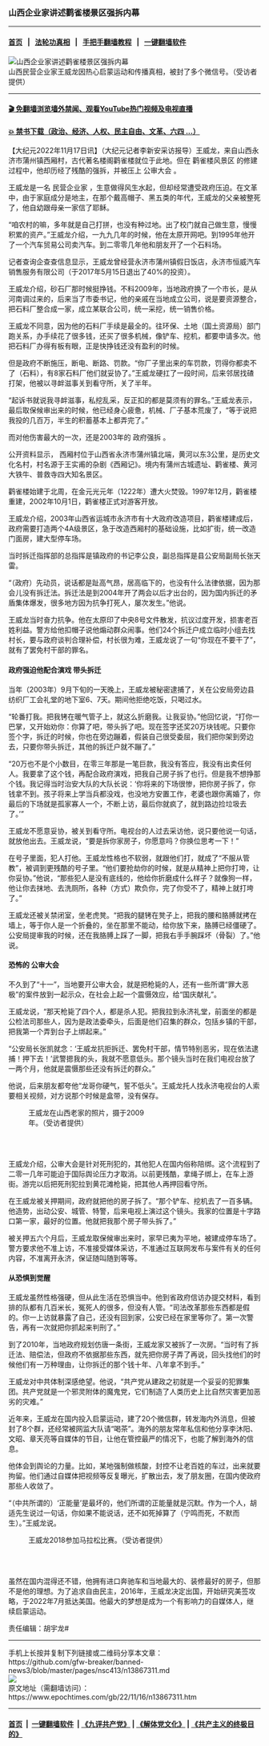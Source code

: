 ### 山西企业家讲述鹳雀楼景区强拆内幕
------------------------

#### [首页](https://github.com/gfw-breaker/banned-news3/blob/master/README.md) &nbsp;&nbsp;|&nbsp;&nbsp; [法轮功真相](https://github.com/begood0513/basic/blob/master/README.md)  &nbsp;&nbsp;|&nbsp;&nbsp; [手把手翻墙教程](https://github.com/gfw-breaker/guides/wiki)  &nbsp;&nbsp;|&nbsp;&nbsp; [一键翻墙软件](https://github.com/gfw-breaker/nogfw/blob/master/README.md)  



<div><img alt="山西企业家讲述鹳雀楼景区强拆内幕" class="attachment-djy_600_400 size-djy_600_400 wp-post-image" src="https://i.epochtimes.com/assets/uploads/2022/11/id13867421-wwlFotoJet-600x400.jpg"/>
<div class="caption">
 山西民营企业家王威龙因热心启蒙运动和传播真相，被封了多个微信号。（受访者提供）
</div></div><hr/>

#### [ 🎬  免翻墙浏览墙外禁闻、观看YouTube热门视频及电视直播](https://github.com/gfw-breaker/HelloWorld)

#### [ 💥  禁书下载（政治、经济、人权、民主自由、文革、六四 ...）](https://github.com/gfw-breaker/books/blob/master/README.md)

<div><p>
 【大纪元2022年11月17日讯】（大纪元记者李新安采访报导）王威龙，来自山西永济市蒲州镇西厢村，古代著名楼阁鹳雀楼就位于此地。但在
 <ok href="https://www.epochtimes.com/gb/tag/%E9%B9%B3%E9%9B%80%E6%A5%BC%E9%A3%8E%E6%99%AF%E5%8C%BA.html">
  鹳雀楼风景区
 </ok>
 的修建过程中，他却历经了残酷的强拆，并被压上
 <ok href="https://www.epochtimes.com/gb/tag/%E5%85%AC%E5%AE%A1%E5%A4%A7%E4%BC%9A.html">
  公审大会
 </ok>
 。
</p>
<p>
 王威龙是一名
 <ok href="https://www.epochtimes.com/gb/tag/%E6%B0%91%E8%90%A5%E4%BC%81%E4%B8%9A%E5%AE%B6.html">
  民营企业家
 </ok>
 ，生意做得风生水起，但却经常遭受政府压迫。在文革中，由于家庭成分是地主，在那个戴高帽子、黑五类的年代，王威龙的父亲被整死了，他自幼跟母亲一家信了耶稣。
</p>
<p>
 “咱农村的嘛，多年就是自己打拼，也没有种过地。出了校门就自己做生意，慢慢积累的资产。”王威龙介绍，一九九几年的时候，他在太原开网吧。到1995年他开了一个汽车贸易公司卖汽车。到二零零几年他和朋友开了一个石料场。
</p>
<p>
 记者查询企查查信息显示，王威龙曾经营永济市蒲州镇假日饭店，永济市恒威汽车销售服务有限公司（于2017年5月15日退出了40%的投资）。
</p>
<p>
 王威龙介绍，砂石厂那时候挺挣钱。不料2009年，当地政府换了一个市长，是从河南调过来的，后来当了市委书记，他的亲戚在当地成立公司，说是要资源整合，把石料厂整合成一家，成立某联合公司，统一采挖，统一销售价格。
</p>
<p>
 王威龙不同意，因为他的石料厂手续是最全的。往环保、土地（国土资源局）部门跑关系，办手续花了很多钱，还买了很多机械，像铲车、挖机，都要申请多次。他把石料厂办得有板有眼，正是快挣钱还没有盈利的时候。
</p>
<p>
 但是政府不断施压，断电、断路、罚款。“你厂子里出来的车罚款，罚得你都卖不了（石料），有8家石料厂他们就妥协了。”王威龙硬扛了一段时间，后来邻居找碴打架，他被以寻衅滋事关到看守所，关了半年。
</p>
<p>
 “起诉书就说我寻衅滋事，私挖乱采，反正扣的都是莫须有的罪名。”王威龙表示，最后取保候审出来的时候，他已经身心疲惫，机械、厂子基本荒废了，“等于说把我投的几百万，半生的积蓄基本上都弄完了。”
</p>
<p>
 而对他伤害最大的一次，还是2003年的
 <ok href="https://www.epochtimes.com/gb/tag/%E6%94%BF%E5%BA%9C%E5%BC%BA%E6%8B%86.html">
  政府强拆
 </ok>
 。
</p>
<p>
 公开资料显示， 西厢村位于山西省永济市蒲州镇北端，黄河以东3公里，是历史文化名村，村名源于王实甫的杂剧《西厢记》。境内有蒲州古城遗址、鹳雀楼、黄河大铁牛、普救寺四大知名景区。
</p>
<p>
 鹳雀楼始建于北周，在金元光元年（1222年）遭大火焚毁。1997年12月，鹳雀楼重建，2002年10月1日，鹳雀楼正式对游客开放。
</p>
<p>
 王威龙介绍，2003年山西省运城市永济市有十大政府改造项目，鹳雀楼建成后，政府需要打造两个4A级景区，急于改造西厢村的基础设施，比如扩街，统一改造门面房，建大型停车场。
</p>
<p>
 当时拆迁指挥部的总指挥是镇政府的书记李公良，副总指挥是县公安局副局长张天雷。
</p>
<p>
 “（政府）先动员，说话都是趾高气昂，居高临下的，也没有什么法律依据，因为那会儿没有拆迁法。拆迁法是到2004年开了两会以后才出台的，因为国内拆迁的矛盾集体爆发，很多地方因为抗争打死人，屡次发生。”他说。
</p>
<p>
 王威龙当时奋力抗争。他在太原印了中央8号文件散发，抗议过度开发，损害老百姓利益。警方给他扣帽子说他煽动群众闹事。他们24个拆迁户成立临时小组去找村长，要与政府谈判合理补偿，村长很为难，王威龙说了一句“你现在不要干了”，就有了罢免村干部的罪名。
</p>
<h4>
 政府强迫他配合演戏 带头拆迁
</h4>
<p>
 当年（2003年）9月下旬的一天晚上，王威龙被秘密逮捕了，关在公安局旁边县纺织厂工会礼堂的地下室6、7天。期间他拒绝吃饭，只喝过水。
</p>
<p>
 “轮番打我。把我铐在暖气管子上，就这么折磨我。让我妥协。”他回忆说，“打你一巴掌，又开始劝你：你算了吧，带头拆了吧。现在签字还奖20万块钱呢。只要你签个字，拆迁的时候，你也在旁边蹦着，假装自己很受委屈，我们把你架到旁边去，只要你带头拆迁，其他的拆迁户就不蹦了。”
</p>
<p>
 “20万也不是个小数目，在零三年那是一笔巨款，我没有答应，我没有出卖任何人。我要拿了这个钱，再配合政府演戏，把我自己房子拆了也行。但是我不想挣那个钱。我记得当时治安大队的大队长说：‘你将来的下场很惨，把你房子拆了，你钱拿不到。孩子将来上学当兵都没戏，也没地方安置工作，老婆也跟你离婚了，你最后的下场就是孤家寡人一个，不断上访，最后你就疯了，就到路边捡垃圾去了。’”
</p>
<p>
 王威龙不愿意妥协，被关到看守所。电视台的人过去采访他，说只要他说一句话，就放他出去。王威龙说，“要是拆你家房子，你愿意吗？你换位思考一下！”
</p>
<p>
 在号子里面，犯人打他。王威龙性格也不软弱，就跟他们打，就成了“不服从管教”，被调到更残酷的号子里。“他们要抢劫你的时候，就是从精神上把你打垮，让你妥协。”他说，“那些犯人是没有底线的，他给你折磨成什么样子？就像狗一样，他让你去抹地、去洗厕所，各种（方式）欺负你，完了你受不了，精神上就打垮了。”
</p>
<p>
 王威龙还被关禁闭室，坐老虎凳。“把我的腿铐在凳子上，把我的腰和胳膊就拷在墙上，等于你人是一个折叠的，坐在那里不能动，给你放下来，胳膊已经僵硬了。公安局提审我的时候，还在我胳膊上踩了一脚，把我右手手腕踩坏（骨裂）了。”他说。
</p>
<h4>
 恐怖的
 <ok href="https://www.epochtimes.com/gb/tag/%E5%85%AC%E5%AE%A1%E5%A4%A7%E4%BC%9A.html">
  公审大会
 </ok>
</h4>
<p>
 不久到了“十一”，当地要开公审大会，就是把枪毙的人，还有一些所谓“罪大恶极”的案件放到一起示众，在社会上起一个震慑效应，给“国庆献礼”。
</p>
<p>
 王威龙说，“那天枪毙了四个人，都是杀人犯。把我拉到永济礼堂，前面坐的都是公检法司那些人，因为是政法委牵头，后面是他们召集的群众，包括乡镇的干部，把我第一个弄到台子上绑起来。”
</p>
<p>
 “公安局长张凯就念：‘王威龙抗拒拆迁、罢免村干部，情节特别恶劣，现在依法逮捕！押下去！’武警摁我的头，我就不愿意低头。那个镜头当时在我们电视台放了一两个月，他就是震慑那些还没有拆迁的群众。”
</p>
<p>
 他说，后来朋友都夸他“龙哥你硬气，誓不低头”。王威龙托人找永济电视台的人索要相关视频，对方说那个时候是盒带，没有保存。
</p>
<figure aria-describedby="caption-attachment-13867422" class="wp-caption aligncenter" id="attachment_13867422" style="width: 240px">
 <ok href="https://i.epochtimes.com/assets/uploads/2022/11/id13867422-IMG_9614.jpg" target="_blank">
  <img alt="" class="wp-image-13867422" src="https://i.epochtimes.com/assets/uploads/2022/11/id13867422-IMG_9614-600x800.jpg"/>
 </ok>
 <br/><figcaption class="wp-caption-text" id="caption-attachment-13867422">
  王威龙在山西老家的照片，摄于2009年。（受访者提供）
 </figcaption><br/>
</figure><br/>
<p>
 王威龙介绍，公审大会是针对死刑犯的，其他犯人在国内俗称陪绑。这个流程到了二零一几年可能迫于国际舆论压力才取消。以前更残酷，拿绳子绑上，在车上游街。游完以后把死刑犯拉到黄花滩枪毙，把其他人再押回看守所。
</p>
<p>
 在王威龙被关押期间，政府就把他的房子拆了。“那个铲车、挖机去了一百多辆。他造势，出动公安、城管、特警，后来电视上演过这个镜头。我家的位置是十字路口第一家，最好的位置。他就把我那个房子带头拆了。”
</p>
<p>
 被关押五六个月后，王威龙取保候审出来时，家早已夷为平地，被建成停车场了。警方要求他不准上访，不准接受媒体采访，不准通过互联网发布与案件有关的任何内容，不准离开永济，保证随叫随到等等。
</p>
<h4>
 从恐惧到觉醒
</h4>
<p>
 王威龙虽然性格强硬，但从此生活在恐惧当中。他到省政府信访办提交材料，看到排的队都有几百米长，冤死人的很多，但没有人管。“司法改革那些东西都是假的。你一上访就暴露了自己，还没有回到家，公安已经在家里等你了。第一次警告，再有一次就把你抓起来判刑了。”
</p>
<p>
 到了2010年，当地政府规划仿唐一条街，王威龙家又被拆了一次房。“当时有了拆迁法、赔偿法，但政府不依据那些东西，就先把你房子弄了再说，回头找他们的时候他们有一万种理由，让你拆迁的那个钱十年、八年拿不到手。”
</p>
<p>
 王威龙对中共体制深感绝望。他说，“共产党从建政之初就是一个妥妥的犯罪集团。共产党就是一个邪灵附体的魔鬼党，它们制造了人类历史上比自然灾害更加恶劣的灾难。”
</p>
<p>
 近年来，王威龙在国内投入启蒙运动，建了20个微信群，转发海内外消息，但被封了8个群，还经常被网监大队请“喝茶”。海外的朋友常年私信和他分享李沐阳、文昭、章天亮等自媒体的节目，让他在管控最严的情况下，也能了解到海外的信息。
</p>
<p>
 他体会到舆论的力量。比如，某地强制做核酸，封控不让老百姓的车过，出来就要拘留。他们通过自媒体把视频等反复曝光，扩散出去，发了朋友圈，在国内使政府那些人收敛了。
</p>
<p>
 “（中共所谓的）‘正能量’是最坏的，他们所谓的正能量就是沉默。作为一个人，胡适先生说过一句话，你如果不能说话，还不如死掉算了（宁鸣而死，不默而生）。”王威龙说。
</p>
<figure aria-describedby="caption-attachment-13867424" class="wp-caption aligncenter" id="attachment_13867424" style="width: 404px">
 <ok href="https://i.epochtimes.com/assets/uploads/2022/11/id13867424-IMG_9595.jpg" target="_blank">
  <img alt="" class="wp-image-13867424" src="https://i.epochtimes.com/assets/uploads/2022/11/id13867424-IMG_9595-600x450.jpg"/>
 </ok>
 <br/><figcaption class="wp-caption-text" id="caption-attachment-13867424">
  王威龙2018参加马拉松比赛。（受访者提供）
 </figcaption><br/>
</figure><br/>
<p>
 虽然在国内混得还不错，他拥有进口奔驰车和当地最大的、装修最好的房子，但那不是他的理想。为了追求自由民主，2016年，王威龙决定出国，开始研究美签攻略，于2022年7月抵达美国。他最大的梦想是成为一个有影响力的自媒体人，继续启蒙运动。
</p>
<p>
 责任编辑：胡宇龙#
</p>
</div>
<hr/>
手机上长按并复制下列链接或二维码分享本文章：<br/>
https://github.com/gfw-breaker/banned-news3/blob/master/pages/nsc413/n13867311.md <br/>
<a href='https://github.com/gfw-breaker/banned-news3/blob/master/pages/nsc413/n13867311.md'><img src='https://github.com/gfw-breaker/banned-news3/blob/master/pages/nsc413/n13867311.md.png'/></a> <br/>
原文地址（需翻墙访问）：https://www.epochtimes.com/gb/22/11/16/n13867311.htm


------------------------
#### [首页](https://github.com/gfw-breaker/banned-news3/blob/master/README.md) &nbsp;|&nbsp; [一键翻墙软件](https://github.com/gfw-breaker/nogfw/blob/master/README.md) &nbsp;| [《九评共产党》](https://github.com/gfw-breaker/9ping.md/blob/master/README.md#九评之一评共产党是什么) | [《解体党文化》](https://github.com/gfw-breaker/jtdwh.md/blob/master/README.md) | [《共产主义的终极目的》](https://github.com/gfw-breaker/gczydzjmd.md/blob/master/README.md)


<img src='http://gfw-breaker.win/banned-news3/pages/nsc413/n13867311.md' width='0px' height='0px'/>
